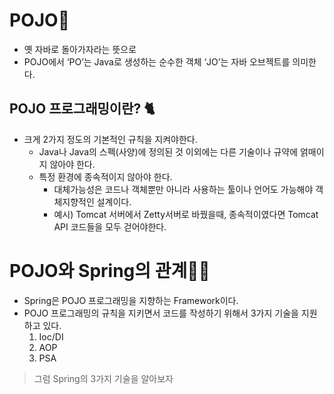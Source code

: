 # POJO🐣
 - 옛 자바로 돌아가자라는 뜻으로
 - POJO에서 ‘PO’는 Java로 생성하는 순수한 객체 ‘JO’는 자바 오브젝트를 의미한다. 

## POJO 프로그래밍이란? 🐈
 - 크게 2가지 정도의 기본적인 규칙을 지켜야한다. 
    -  Java나 Java의 스펙(사양)에 정의된 것 이외에는 다른 기술이나 규약에 얽매이지 않아야 한다.
    -  특정 환경에 종속적이지 않아야 한다. 
        - 대체가능성은 코드나 객체뿐만 아니라 사용하는 툴이나 언어도 가능해야 객체지향적인 설계이다. 
        - 예시) Tomcat 서버에서 Zetty서버로 바꿨을때, 종속적이였다면 Tomcat API 코드들을 모두 걷어야한다.

# POJO와 Spring의 관계🐣🍃
 - Spring은 POJO 프로그래밍을 지향하는 Framework이다.
 - POJO 프로그래밍의 규칙을 지키면서 코드를 작성하기 위해서 3가지 기술을 지원하고 있다.
      1. Ioc/DI
      2. AOP
      3. PSA

> 그럼 Spring의 3가지 기술을 알아보자


<br></br>
## 
